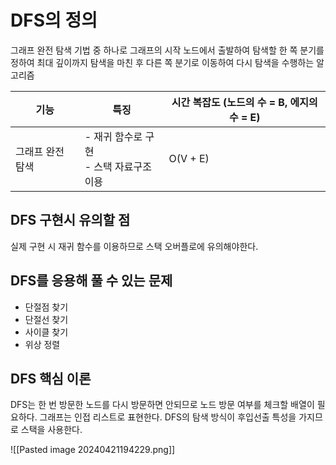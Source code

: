 # DFS의 정의
그래프 완전 탐색 기법 중 하나로 그래프의 시작 노드에서 출발하여 탐색할 한 쪽 분기를 정하여 최대 깊이까지 탐색을 마친 후 다른 쪽 분기로 이동하여 다시 탐색을 수행하는 알고리즘

| 기능        | 특징                          | 시간 복잡도 (노드의 수 = B, 에지의 수  = E) |
| --------- | --------------------------- | ------------------------------ |
| 그래프 완전 탐색 | - 재귀 함수로 구현<br>- 스택 자료구조 이용 | O(V + E)                       |
## DFS 구현시 유의할 점
실제 구현 시 재귀 함수를 이용하므로 스택 오버플로에 유의해야한다.

## DFS를 응용해 풀 수 있는 문제
- 단절점 찾기
- 단절선 찾기
- 사이클 찾기
- 위상 정렬

## DFS 핵심 이론
DFS는 한 번 방문한 노드를 다시 방문하면 안되므로 노드 방문 여부를 체크할 배열이 필요하다.
그래프는 인접 리스트로 표현한다.
DFS의 탐색 방식이 후입선출 특성을 가지므로 스택을 사용한다.

![[Pasted image 20240421194229.png]]

